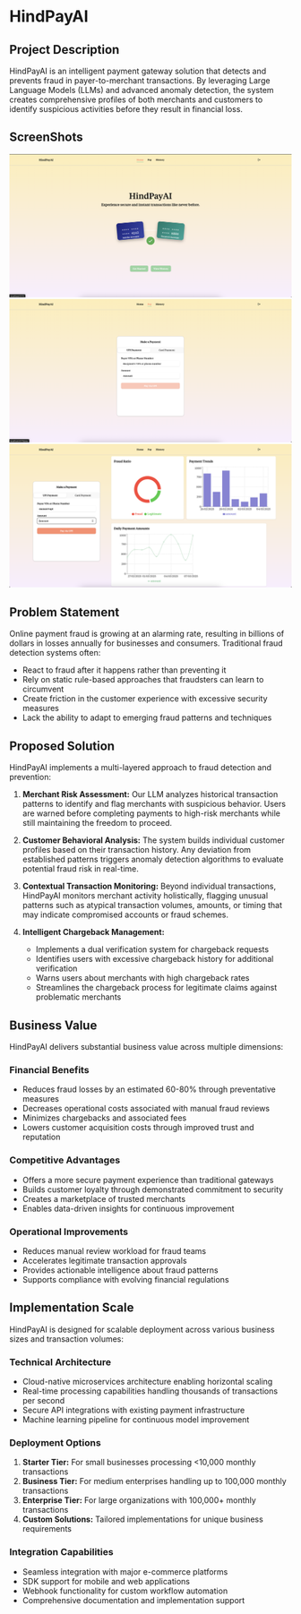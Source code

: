 # HindPayAI

## Project Description

HindPayAI is an intelligent payment gateway solution that detects and prevents fraud in payer-to-merchant transactions. By leveraging Large Language Models (LLMs) and advanced anomaly detection, the system creates comprehensive profiles of both merchants and customers to identify suspicious activities before they result in financial loss.

## ScreenShots

![image](./readme-assets/hoome.png)
![image](./readme-assets/upi-form.png)
![image](./readme-assets/metric.png)

## Problem Statement

Online payment fraud is growing at an alarming rate, resulting in billions of dollars in losses annually for businesses and consumers. Traditional fraud detection systems often:

-   React to fraud after it happens rather than preventing it
-   Rely on static rule-based approaches that fraudsters can learn to circumvent
-   Create friction in the customer experience with excessive security measures
-   Lack the ability to adapt to emerging fraud patterns and techniques

## Proposed Solution

HindPayAI implements a multi-layered approach to fraud detection and prevention:

1. **Merchant Risk Assessment:** Our LLM analyzes historical transaction patterns to identify and flag merchants with suspicious behavior. Users are warned before completing payments to high-risk merchants while still maintaining the freedom to proceed.

2. **Customer Behavioral Analysis:** The system builds individual customer profiles based on their transaction history. Any deviation from established patterns triggers anomaly detection algorithms to evaluate potential fraud risk in real-time.

3. **Contextual Transaction Monitoring:** Beyond individual transactions, HindPayAI monitors merchant activity holistically, flagging unusual patterns such as atypical transaction volumes, amounts, or timing that may indicate compromised accounts or fraud schemes.

4. **Intelligent Chargeback Management:**
    - Implements a dual verification system for chargeback requests
    - Identifies users with excessive chargeback history for additional verification
    - Warns users about merchants with high chargeback rates
    - Streamlines the chargeback process for legitimate claims against problematic merchants

## Business Value

HindPayAI delivers substantial business value across multiple dimensions:

### Financial Benefits

-   Reduces fraud losses by an estimated 60-80% through preventative measures
-   Decreases operational costs associated with manual fraud reviews
-   Minimizes chargebacks and associated fees
-   Lowers customer acquisition costs through improved trust and reputation

### Competitive Advantages

-   Offers a more secure payment experience than traditional gateways
-   Builds customer loyalty through demonstrated commitment to security
-   Creates a marketplace of trusted merchants
-   Enables data-driven insights for continuous improvement

### Operational Improvements

-   Reduces manual review workload for fraud teams
-   Accelerates legitimate transaction approvals
-   Provides actionable intelligence about fraud patterns
-   Supports compliance with evolving financial regulations

## Implementation Scale

HindPayAI is designed for scalable deployment across various business sizes and transaction volumes:

### Technical Architecture

-   Cloud-native microservices architecture enabling horizontal scaling
-   Real-time processing capabilities handling thousands of transactions per second
-   Secure API integrations with existing payment infrastructure
-   Machine learning pipeline for continuous model improvement

### Deployment Options

1. **Starter Tier:** For small businesses processing <10,000 monthly transactions
2. **Business Tier:** For medium enterprises handling up to 100,000 monthly transactions
3. **Enterprise Tier:** For large organizations with 100,000+ monthly transactions
4. **Custom Solutions:** Tailored implementations for unique business requirements

### Integration Capabilities

-   Seamless integration with major e-commerce platforms
-   SDK support for mobile and web applications
-   Webhook functionality for custom workflow automation
-   Comprehensive documentation and implementation support
